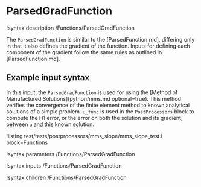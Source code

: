 # ParsedGradFunction

!syntax description /Functions/ParsedGradFunction

The `ParsedGradFunction` is similar to the [ParsedFunction.md], differing only in that
it also defines the gradient of the function. Inputs for defining each component of
the gradient follow the same rules as outlined in [ParsedFunction.md].

## Example input syntax

In this input, the `ParsedGradFunction` is used for using the
[Method of Manufactured Solutions](python/mms.md optional=true). This method verifies the
convergence of the finite element method to known analytical solutions of a simple problem.
`u_func` is used in the `PostProcessors` block to compute the H1 error, or the error on both
the solution and its gradient, between `u` and this known solution.

!listing test/tests/postprocessors/mms_slope/mms_slope_test.i block=Functions

!syntax parameters /Functions/ParsedGradFunction

!syntax inputs /Functions/ParsedGradFunction

!syntax children /Functions/ParsedGradFunction
